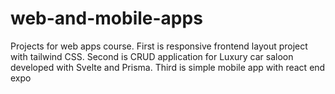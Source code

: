 # web-and-mobile-apps
Projects for web apps course. First is responsive frontend layout project with tailwind CSS. Second is CRUD application for Luxury car saloon developed with Svelte and Prisma. Third is simple mobile app with react end expo
